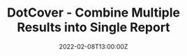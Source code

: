 ---
categories: ["testing", "dotnet-core"]
date: 2022-02-08T13:00:00Z
published: false
title: "DotCover - Combine Multiple Results into Single Report"
url: '/dotcover-combine-multiple-results'
series: ['aspnet-core-code-coverage']

---